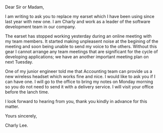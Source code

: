 Dear Sir or Madam,

I am writing to ask you to replace my earset which I have been using since last year with new one. I am Charly and work as a leader of the software development team in our company.

The earset has stopped working yesterday during an online meeting with my team members. It started making unpleasent noise at the begining of the meeting and soon being unable to send my voice to the others. Without this gear I cannot arrange any team meetings that are significant for the cycle of developing applications; we have an another important meeting plan on next Tuesday.

One of my junior engineer told me that Accounting team can provide us a new wireless headset which works fine and nice. I would like to ask you if I can have one. I will go to the office to bring my notes on Monday morning so you do not need to send it with a delivery service. I will visit your office before the lanch time.

I look forward to hearing from you, thank you kindly in advance for this matter.

Yours sincerely,

Charly Lee.
